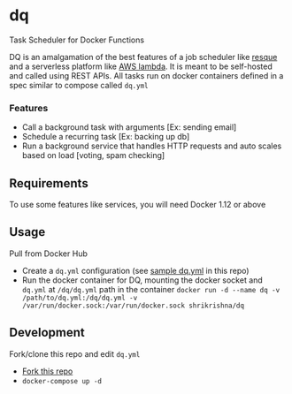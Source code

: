 # dq
Task Scheduler for Docker Functions

DQ is an amalgamation of the best features of a job scheduler like [resque](https://github.com/resque/resque) and a serverless platform like [AWS lambda](https://aws.amazon.com/lambda/details/). It is meant to be self-hosted and called using REST APIs. All tasks run on docker containers defined in a spec similar to compose called `dq.yml`

### Features
- Call a background task with arguments [Ex: sending email]
- Schedule a recurring task [Ex: backing up db]
- Run a background service that handles HTTP requests and auto scales based on load [voting, spam checking]

## Requirements
To use some features like services, you will need Docker 1.12 or above

## Usage
Pull from Docker Hub
  - Create a `dq.yml` configuration (see [sample dq.yml](https://github.com/shrikrishnaholla/dq/blob/master/dq.yml) in this repo)
  - Run the docker container for DQ, mounting the docker socket and `dq.yml` at `/dq/dq.yml` path in the container
  ```docker run -d --name dq -v /path/to/dq.yml:/dq/dq.yml -v /var/run/docker.sock:/var/run/docker.sock shrikrishna/dq```

## Development
Fork/clone this repo and edit `dq.yml`
  - [Fork this repo](https://github.com/shrikrishnaholla/dq/blob/master/dq.yml#fork-destination-box)
  - ```docker-compose up -d```


